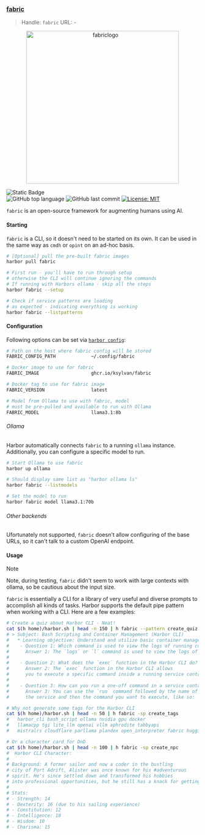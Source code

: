 ### [fabric](https://github.com/danielmiessler/fabric)

> Handle: `fabric`
> URL: -

<div align="center">

<img src="https://github.com/danielmiessler/fabric/blob/main/images/fabric-logo-gif.gif" alt="fabriclogo" width="400" height="400"/>
</div>

![Static Badge](https://img.shields.io/badge/mission-human_flourishing_via_AI_augmentation-purple)
<br />
![GitHub top language](https://img.shields.io/github/languages/top/danielmiessler/fabric)
![GitHub last commit](https://img.shields.io/github/last-commit/danielmiessler/fabric)
[![License: MIT](https://img.shields.io/badge/License-MIT-green.svg)](https://opensource.org/licenses/MIT)

<p class="align center">
<code>fabric</code> is an open-source framework for augmenting humans using AI.
</p>

#### Starting

`fabric` is a CLI, so it doesn't need to be started on its own. It can be used in the same way as `cmdh` or `opint` on an ad-hoc basis.

```bash
# [Optional] pull the pre-built fabric images
harbor pull fabric

# First run - you'll have to run through setup
# otherwise the CLI will continue ignoring the commands
# If running with Harbors ollama - skip all the steps
harbor fabric --setup

# Check if service patterns are loading
# as expected - indicating everything is working
harbor fabric --listpatterns
```

#### Configuration

Following options can be set via [`harbor config`](./3.-Harbor-CLI-Reference.md#harbor-config):

```bash
# Path on the host where fabric config will be stored
FABRIC_CONFIG_PATH             ~/.config/fabric

# Docker image to use for fabric
FABRIC_IMAGE                   ghcr.io/ksylvan/fabric

# Docker tag to use for fabric image
FABRIC_VERSION                 latest

# Model from Ollama to use with fabric, model
# must be pre-pulled and available to run with Ollama
FABRIC_MODEL                   llama3.1:8b
```

###### Ollama

Harbor automatically connects `fabric` to a running `ollama` instance. Additionally, you can configure a specific model to run.

```bash
# Start Ollama to use fabric
harbor up ollama

# Should display same list as "harbor ollama ls"
harbor fabric --listmodels

# Set the model to run
harbor fabric model llama3.1:70b
```

###### Other backends

Ufortunately not supported, `fabric` doesn't allow configuring of the base URLs, so it can't talk to a custom OpenAI endpoint.

#### Usage

> [!NOTE]
> Note, during testing, `fabric` didn't seem to work with large contexts with ollama, so be cautious about the input size.

`fabric` is essentially a CLI for a library of very useful and diverse prompts to accomplish all kinds of tasks. Harbor supports the default pipe pattern when working with a CLI. Here are a few examples:

```bash
# Create a quiz about Harbor CLI - Neat!
cat $(h home)/harbor.sh | head -n 150 | h fabric --pattern create_quiz --stream
# > Subject: Bash Scripting and Container Management (Harbor CLI)
#   * Learning objective: Understand and utilize basic container management functions in a bash script
#    - Question 1: Which command is used to view the logs of running containers?
#      Answer 1: The `logs` or `l` command is used to view the logs of running containers.
#
#    - Question 2: What does the `exec` function in the Harbor CLI do?
#      Answer 2: The `exec` function in the Harbor CLI allows
#      you to execute a specific command inside a running service container.
#
#    - Question 3: How can you run a one-off command in a service container using the Harbor CLI?
#      Answer 3: You can use the `run` command followed by the name of
#      the service and then the command you want to execute, like so: `./harbor.sh run <service> <command>`.

# Why not generate some tags for the Harbor CLI
cat $(h home)/harbor.sh | head -n 50 | h fabric -sp create_tags
#   harbor_cli bash_script ollama nvidia gpu docker
#   llamacpp tgi lite_llm openai vllm aphrodite tabbyapi
#   mistralrs cloudflare parllama plandex open_interpreter fabric hugging_face

# Or a character card for DnD
cat $(h home)/harbor.sh | head -n 100 | h fabric -sp create_npc
#  Harbor CLI Character:
#
# Background: A former sailor and now a coder in the bustling
# city of Port Adrift, Alister was once known for his #adventurous
# spirit. He's since settled down and transformed his hobbies
# into professional opportunities, but he still has a knack for getting into trouble.
#
# Stats:
# - Strength: 14
# - Dexterity: 16 (due to his sailing experience)
# - Constitution: 12
# - Intelligence: 18
# - Wisdom: 10
# - Charisma: 15
```
